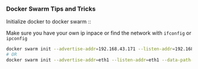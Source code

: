 ### Docker Swarm Tips and Tricks

Initialize docker to docker swarm ::

Make sure you have your own ip inpace or find the network with `ifconfig` or `ipconfig`

```sh
docker swarm init --advertise-addr=192.168.43.171 --listen-addr=192.168.43.171 --data-path-addr=192.168.43.171
# OR
docker swarm init --advertise-addr=eth1 --listen-addr=eth1 --data-path-addr=eth1
```
